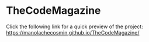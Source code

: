 # TheCodeMagazine

Click the following link for a quick preview of the project:
https://manolachecosmin.github.io/TheCodeMagazine/
